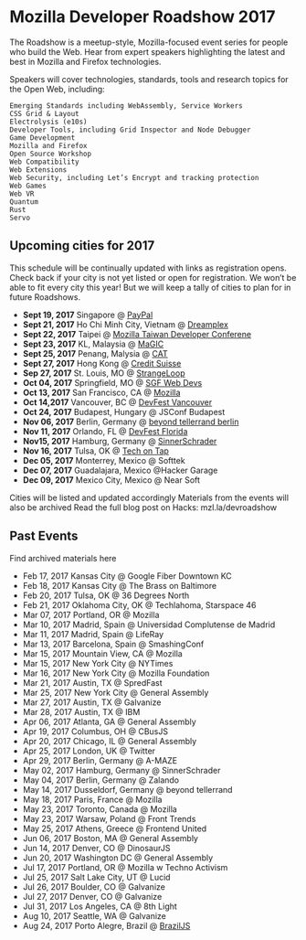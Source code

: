 # Mozilla Developer Roadshow 2017

The Roadshow is a meetup-style, Mozilla-focused event series for people who build the Web. Hear from expert speakers highlighting the latest and best in Mozilla and Firefox technologies.

Speakers will cover technologies, standards, tools and research topics for the Open Web, including:

    Emerging Standards including WebAssembly, Service Workers
    CSS Grid & Layout
    Electrolysis (e10s)
    Developer Tools, including Grid Inspector and Node Debugger
    Game Development
    Mozilla and Firefox
    Open Source Workshop
    Web Compatibility
    Web Extensions
    Web Security, including Let’s Encrypt and tracking protection
    Web Games
    Web VR
    Quantum
    Rust
    Servo
    
## Upcoming cities for 2017

This schedule will be continually updated with links as registration opens. Check back if your city is not yet listed or open for registration. We won’t be able to fit every city this year! But we will keep a tally of cities to plan for in future Roadshows.

- **Sept 19, 2017**  Singapore @ [PayPal](https://www.facebook.com/events/144127329504155/)
- **Sept 21, 2017**  Ho Chi Minh City, Vietnam @ [Dreamplex](https://www.facebook.com/events/1252723171504448/)
- **Sept 22, 2017**  Taipei @ [Mozilla Taiwan Developer Conferene](https://www.mozilladevtw2017.com)
- **Sept 23, 2017**  KL, Malaysia @ [MaGIC](https://www.facebook.com/events/865678483587305)
- **Sept 25, 2017**  Penang, Malysia @ [CAT](https://www.facebook.com/events/389794274769975)
- **Sept 27, 2017**  Hong Kong @ [Credit Suisse](https://www.facebook.com/events/1524909654238192)
- **Sep 27, 2017**   St. Louis, MO @ [StrangeLoop](https://www.eventbrite.com/e/mozilla-developer-roadshow-presents-what-makes-the-web-work-tickets-37377977537)
- **Oct 04, 2017**   Springfield, MO @ [SGF Web Devs](https://www.meetup.com/SGF-Web-Devs/events/243148230/)
- **Oct 13, 2017**  San Francisco, CA @ [Mozilla](https://www.eventbrite.com/e/mozilla-developer-roadshow-presents-women-in-webvr-san-francisco-tickets-37432501620)
- **Oct 14,2017** Vancouver, BC @ [DevFest Vancouver](https://devfestvancouver.firebaseapp.com/)
- **Oct 24, 2017**   Budapest, Hungary @ JSConf Budapest
- **Nov 06, 2017**   Berlin, Germany @ [beyond tellerrand berlin](https://beyondtellerrand.com/events/berlin-2017/side-events/mozilla-roadshow)
- **Nov 11, 2017**   Orlando, FL @ [DevFest Florida](https://devfestflorida.org/)
- **Nov15, 2017**    Hamburg, Germany @ [SinnerSchrader](https://www.meetup.com/MuniCSS-finest/events/243276897/)
- **Nov 16, 2017**   Tulsa, OK @ [Tech on Tap](https://www.meetup.com/RHTTech-on-Tap/events/242288624/)
- **Dec 05, 2017**   Monterrey, Mexico @ Softtek
- **Dec 07, 2017**   Guadalajara, Mexico @Hacker Garage
- **Dec  09, 2017**  Mexico City, Mexico @ Near Soft

Cities will be listed and updated accordingly
Materials from the events will also be archived
Read the full blog post on Hacks: mzl.la/devroadshow


## Past Events

Find archived materials here

- Feb 17, 2017   Kansas City @ Google Fiber Downtown KC
- Feb 18, 2017   Kansas City @ The Brass on Baltimore
- Feb 20, 2017   Tulsa, OK @ 36 Degrees North
- Feb 21, 2017   Oklahoma City, OK @ Techlahoma, Starspace 46
- Mar 07, 2017   Portland, OR @ Mozilla
- Mar 10, 2017   Madrid, Spain @ Universidad Complutense de Madrid
- Mar 11, 2017   Madrid, Spain @ LifeRay
- Mar 13, 2017   Barcelona, Spain @ SmashingConf
- Mar 15, 2017   Mountain View, CA @ Mozilla
- Mar 15, 2017   New York City @ NYTimes
- Mar 16, 2017   New York City @ Mozilla Foundation
- Mar 21, 2017   Austin, TX @ SpredFast
- Mar 25, 2017   New York City @ General Assembly
- Mar 27, 2017   Austin, TX @ Galvanize
- Mar 28, 2017   Austin, TX @ IBM
- Apr 06, 2017   Atlanta, GA @ General Assembly
- Apr 19, 2017   Columbus, OH @ CBusJS
- Apr 20, 2017   Chicago, IL @ General Assembly
- Apr 25, 2017   London, UK @ Twitter
- Apr 29, 2017   Berlin, Germany @ A-MAZE
- May 02, 2017   Hamburg, Germany @ SinnerSchrader
- May 04, 2017   Berlin, Germany @ Zalando
- May 14, 2017   Dusseldorf, Germany @ beyond tellerrand
- May 18, 2017   Paris, France @ Mozilla
- May 23, 2017   Toronto, Canada @ Mozilla
- May 23, 2017   Warsaw, Poland @ Front Trends
- May 25, 2017   Athens, Greece @ Frontend United
- Jun 06, 2017   Boston, MA @ General Assembly
- Jun 14, 2017   Denver, CO @ DinosaurJS
- Jun 20, 2017   Washington DC @ General Assembly
- Jul 17, 2017   Portland, OR @ Mozilla w Techno Activism
- Jul 25, 2017   Salt Lake City, UT @ Lucid
- Jul 26, 2017   Boulder, CO @ Galvanize
- Jul 27, 2017   Denver, CO @ Galvanize
- Jul 31, 2017   Los Angeles, CA @ 8th Light
- Aug 10, 2017   Seattle, WA @ Galvanize
- Aug 24, 2017   Porto Alegre, Brazil @ [BrazilJS](https://eventloop.com.br/braziljs-conf-2017-poa)
